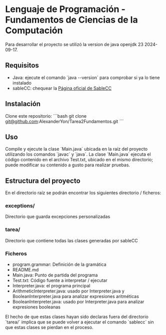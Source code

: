 # Lenguaje de Programación - Fundamentos de Ciencias de la Computación
Para desarrollar el proyecto se utilizó la version de java openjdk 23 2024-09-17.

## Requisitos
- Java: ejecute el comando ´java --version´ para comprobar si ya lo tiene instalado
- sableCC: chequear la [Página oficial de SableCC](https://sablecc.org/downloads)

## Instalación
Clone este repositorio:
´´´bash
git clone git@github.com:AlexanderYon/Tarea2Fundamentos.git
´´´
## Uso
Compile y ejecute la clase ´Main.java´ ubicada en la raíz del proyecto utilizando los comandos ´javac´ y ´java´. La clase ´Main.java´ ejecuta el código
contenido en el archivo Test.txt, ubicado en el mismo directorio; puede modificar su contenido a gusto para realizar pruebas.

## Estructura del proyecto
En el directorio raíz se podrán encontrar los siguientes directorio / ficheros:

### exceptions/
Directorio que guarda excepciones personalizadas

### tarea/
Directorio que contiene todas las clases generadas por sableCC

### Ficheros
- program.grammar: Definición de la gramática
- README.md
- Main.java: Punto de partida del programa
- Test.txt: Código fuente a interpretar / ejecutar
- Interpreter.java: el programa principal
- ArithmeticInterpreter.java: usado por Interpreter.java y BooleanInterpreter.java para analizar expresiones aritméticas
- BooleanInterpreter.java: usado por Interpreter.java para analizar expresiones booleanas

El hecho de que estas clases hayan sido declaras fuera del directorio ´tarea/´ implica que se puede volver a ejecutar el comando ´sablecc´
sin que estas clases se pierdan en el proceso.